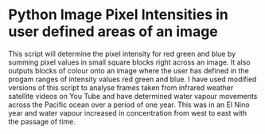 # Python Image Pixel Intensities in user defined areas of an image
This script will determine the pixel intensity for red green and blue by summing pixel values in small 
square blocks right across an image.
It also outputs blocks of colour onto an image where the user has defined in the progam ranges of intensity  values 
red green and blue.
I have used modified versions of this script to analyse frames taken from  infrared weather satellite videos on You Tube and have determined water vapour movements across the Pacific ocean over a period of one year. This was in an El Nino year and water vapour
increased in concentration from west to east with the passage of time.
